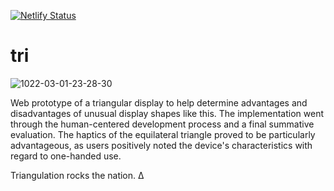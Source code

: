 [![Netlify Status](https://api.netlify.com/api/v1/badges/faba811f-f4b3-4d7d-9dea-3c108c625009/deploy-status)](https://app.netlify.com/sites/tri-vp/deploys)

# tri
![1022-03-01-23-28-30](https://user-images.githubusercontent.com/59448319/156261587-b8268b30-e143-4a00-a539-e0e69eca2c92.gif)

Web prototype of a triangular display to help determine advantages and disadvantages of unusual display shapes like this. The implementation went through the human-centered development process and a final summative evaluation.
The haptics of the equilateral triangle proved to be particularly advantageous, as users positively noted the device's characteristics with regard to one-handed use.


Triangulation rocks the nation. ∆

